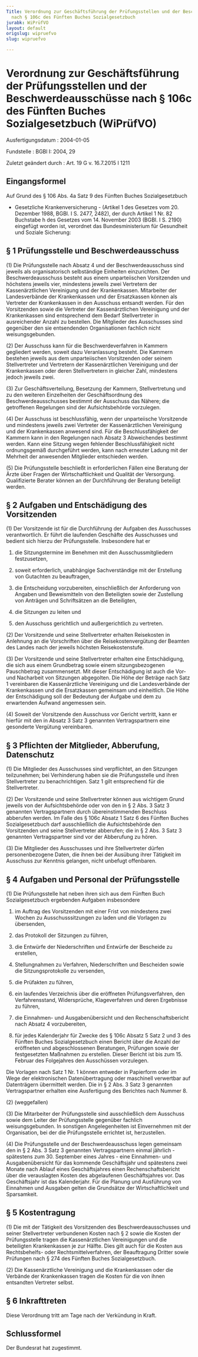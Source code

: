 ```yaml
---
Title: Verordnung zur Geschäftsführung der Prüfungsstellen und der Beschwerdeausschüsse
  nach § 106c des Fünften Buches Sozialgesetzbuch
jurabk: WiPrüfVO
layout: default
origslug: wipruefvo
slug: wipruefvo

---
```


# Verordnung zur Geschäftsführung der Prüfungsstellen und der Beschwerdeausschüsse nach § 106c des Fünften Buches Sozialgesetzbuch (WiPrüfVO)

Ausfertigungsdatum
:   2004-01-05

Fundstelle
:   BGBl I: 2004, 29

Zuletzt geändert durch
:   Art. 19 G v. 16.7.2015 I 1211


## Eingangsformel

Auf Grund des § 106 Abs. 4a Satz 9 des Fünften Buches Sozialgesetzbuch
- Gesetzliche Krankenversicherung - (Artikel 1 des Gesetzes vom 20.
Dezember 1988, BGBl. I S. 2477, 2482), der durch Artikel 1 Nr. 82
Buchstabe h des Gesetzes vom 14. November 2003 (BGBl. I S. 2190)
eingefügt worden ist, verordnet das Bundesministerium für Gesundheit
und Soziale Sicherung:


## § 1 Prüfungsstelle und Beschwerdeausschuss

(1) Die Prüfungsstelle nach Absatz 4 und der Beschwerdeausschuss sind
jeweils als organisatorisch selbständige Einheiten einzurichten. Der
Beschwerdeausschuss besteht aus einem unparteiischen Vorsitzenden und
höchstens jeweils vier, mindestens jeweils zwei Vertretern der
Kassenärztlichen Vereinigung und der Krankenkassen. Mitarbeiter der
Landesverbände der Krankenkassen und der Ersatzkassen können als
Vertreter der Krankenkassen in den Ausschuss entsandt werden. Für den
Vorsitzenden sowie die Vertreter der Kassenärztlichen Vereinigung und
der Krankenkassen sind entsprechend dem Bedarf Stellvertreter in
ausreichender Anzahl zu bestellen. Die Mitglieder des Ausschusses sind
gegenüber den sie entsendenden Organisationen fachlich nicht
weisungsgebunden.

(2) Der Ausschuss kann für die Beschwerdeverfahren in Kammern
gegliedert werden, soweit dazu Veranlassung besteht. Die Kammern
bestehen jeweils aus dem unparteiischen Vorsitzenden oder seinem
Stellvertreter und Vertretern der Kassenärztlichen Vereinigung und der
Krankenkassen oder deren Stellvertretern in gleicher Zahl, mindestens
jedoch jeweils zwei.

(3) Zur Geschäftsverteilung, Besetzung der Kammern, Stellvertretung
und zu den weiteren Einzelheiten der Geschäftsordnung des
Beschwerdeausschusses bestimmt der Ausschuss das Nähere; die
getroffenen Regelungen sind der Aufsichtsbehörde vorzulegen.

(4) Der Ausschuss ist beschlussfähig, wenn der unparteiische
Vorsitzende und mindestens jeweils zwei Vertreter der Kassenärztlichen
Vereinigung und der Krankenkassen anwesend sind. Für die
Beschlussfähigkeit der Kammern kann in den Regelungen nach Absatz 3
Abweichendes bestimmt werden. Kann eine Sitzung wegen fehlender
Beschlussfähigkeit nicht ordnungsgemäß durchgeführt werden, kann nach
erneuter Ladung mit der Mehrheit der anwesenden Mitglieder entschieden
werden.

(5) Die Prüfungsstelle beschließt in erforderlichen Fällen eine
Beratung der Ärzte über Fragen der Wirtschaftlichkeit und Qualität der
Versorgung. Qualifizierte Berater können an der Durchführung der
Beratung beteiligt werden.


## § 2 Aufgaben und Entschädigung des Vorsitzenden

(1) Der Vorsitzende ist für die Durchführung der Aufgaben des
Ausschusses verantwortlich. Er führt die laufenden Geschäfte des
Ausschusses und bedient sich hierzu der Prüfungsstelle. Insbesondere
hat er

1.  die Sitzungstermine im Benehmen mit den Ausschussmitgliedern
    festzusetzen,


2.  soweit erforderlich, unabhängige Sachverständige mit der Erstellung
    von Gutachten zu beauftragen,


3.  die Entscheidung vorzubereiten, einschließlich der Anforderung von
    Angaben und Beweismitteln von den Beteiligten sowie der Zustellung von
    Anträgen und Schriftsätzen an die Beteiligten,


4.  die Sitzungen zu leiten und


5.  den Ausschuss gerichtlich und außergerichtlich zu vertreten.




(2) Der Vorsitzende und seine Stellvertreter erhalten Reisekosten in
Anlehnung an die Vorschriften über die Reisekostenvergütung der
Beamten des Landes nach der jeweils höchsten Reisekostenstufe.

(3) Der Vorsitzende und seine Stellvertreter erhalten eine
Entschädigung, die sich aus einem Grundbetrag sowie einem
sitzungsbezogenen Pauschbetrag zusammensetzt. Mit dieser Entschädigung
ist auch die Vor- und Nacharbeit von Sitzungen abgegolten. Die Höhe
der Beträge nach Satz 1 vereinbaren die Kassenärztliche Vereinigung
und die Landesverbände der Krankenkassen und die Ersatzkassen
gemeinsam und einheitlich. Die Höhe der Entschädigung soll der
Bedeutung der Aufgabe und dem zu erwartenden Aufwand angemessen sein.

(4) Soweit der Vorsitzende den Ausschuss vor Gericht vertritt, kann er
hierfür mit den in Absatz 3 Satz 3 genannten Vertragspartnern eine
gesonderte Vergütung vereinbaren.


## § 3 Pflichten der Mitglieder, Abberufung, Datenschutz

(1) Die Mitglieder des Ausschusses sind verpflichtet, an den Sitzungen
teilzunehmen; bei Verhinderung haben sie die Prüfungsstelle und ihren
Stellvertreter zu benachrichtigen. Satz 1 gilt entsprechend für die
Stellvertreter.

(2) Der Vorsitzende und seine Stellvertreter können aus wichtigem
Grund jeweils von der Aufsichtsbehörde oder von den in § 2 Abs. 3 Satz
3 genannten Vertragspartnern durch übereinstimmenden Beschluss
abberufen werden. Im Falle des § 106c Absatz 1 Satz 6 des Fünften
Buches Sozialgesetzbuch darf ausschließlich die Aufsichtsbehörde den
Vorsitzenden und seine Stellvertreter abberufen; die in § 2 Abs. 3
Satz 3 genannten Vertragspartner sind vor der Abberufung zu hören.

(3) Die Mitglieder des Ausschusses und ihre Stellvertreter dürfen
personenbezogene Daten, die ihnen bei der Ausübung ihrer Tätigkeit im
Ausschuss zur Kenntnis gelangen, nicht unbefugt offenbaren.


## § 4 Aufgaben und Personal der Prüfungsstelle

(1) Die Prüfungsstelle hat neben ihren sich aus dem Fünften Buch
Sozialgesetzbuch ergebenden Aufgaben insbesondere

1.  im Auftrag des Vorsitzenden mit einer Frist von mindestens zwei Wochen
    zu Ausschusssitzungen zu laden und die Vorlagen zu übersenden,


2.  das Protokoll der Sitzungen zu führen,


3.  die Entwürfe der Niederschriften und Entwürfe der Bescheide zu
    erstellen,


4.  Stellungnahmen zu Verfahren, Niederschriften und Bescheiden sowie die
    Sitzungsprotokolle zu versenden,


5.  die Prüfakten zu führen,


6.  ein laufendes Verzeichnis über die eröffneten Prüfungsverfahren, den
    Verfahrensstand, Widersprüche, Klageverfahren und deren Ergebnisse zu
    führen,


7.  die Einnahmen- und Ausgabenübersicht und den Rechenschaftsbericht nach
    Absatz 4 vorzubereiten,


8.  für jedes Kalenderjahr für Zwecke des § 106c Absatz 5 Satz 2 und 3 des
    Fünften Buches Sozialgesetzbuch einen Bericht über die Anzahl der
    eröffneten und abgeschlossenen Beratungen, Prüfungen sowie der
    festgesetzten Maßnahmen zu erstellen. Dieser Bericht ist bis zum 15.
    Februar des Folgejahres den Ausschüssen vorzulegen.



Die Vorlagen nach Satz 1 Nr. 1 können entweder in Papierform oder im
Wege der elektronischen Datenübertragung oder maschinell verwertbar
auf Datenträgern übermittelt werden. Die in § 2 Abs. 3 Satz 3
genannten Vertragspartner erhalten eine Ausfertigung des Berichtes
nach Nummer 8.

(2) (weggefallen)

(3) Die Mitarbeiter der Prüfungsstelle sind ausschließlich dem
Ausschuss sowie dem Leiter der Prüfungsstelle gegenüber fachlich
weisungsgebunden. In sonstigen Angelegenheiten ist Einvernehmen mit
der Organisation, bei der die Prüfungsstelle errichtet ist,
herzustellen.

(4) Die Prüfungsstelle und der Beschwerdeausschuss legen gemeinsam den
in § 2 Abs. 3 Satz 3 genannten Vertragspartnern einmal jährlich -
spätestens zum 30. September eines Jahres - eine Einnahmen- und
Ausgabenübersicht für das kommende Geschäftsjahr und spätestens zwei
Monate nach Ablauf eines Geschäftsjahres einen Rechenschaftsbericht
über die verauslagten Kosten des abgelaufenen Geschäftsjahres vor. Das
Geschäftsjahr ist das Kalenderjahr. Für die Planung und Ausführung von
Einnahmen und Ausgaben gelten die Grundsätze der Wirtschaftlichkeit
und Sparsamkeit.


## § 5 Kostentragung

(1) Die mit der Tätigkeit des Vorsitzenden des Beschwerdeausschusses
und seiner Stellvertreter verbundenen Kosten nach § 2 sowie die Kosten
der Prüfungsstelle tragen die Kassenärztlichen Vereinigungen und die
beteiligten Krankenkassen je zur Hälfte. Dies gilt auch für die Kosten
aus Rechtsbehelfs- oder Rechtsmittelverfahren, der Beauftragung
Dritter sowie Prüfungen nach § 274 des Fünften Buches
Sozialgesetzbuch.

(2) Die Kassenärztliche Vereinigung und die Krankenkassen oder die
Verbände der Krankenkassen tragen die Kosten für die von ihnen
entsandten Vertreter selbst.


## § 6 Inkrafttreten

Diese Verordnung tritt am Tage nach der Verkündung in Kraft.


## Schlussformel

Der Bundesrat hat zugestimmt.

